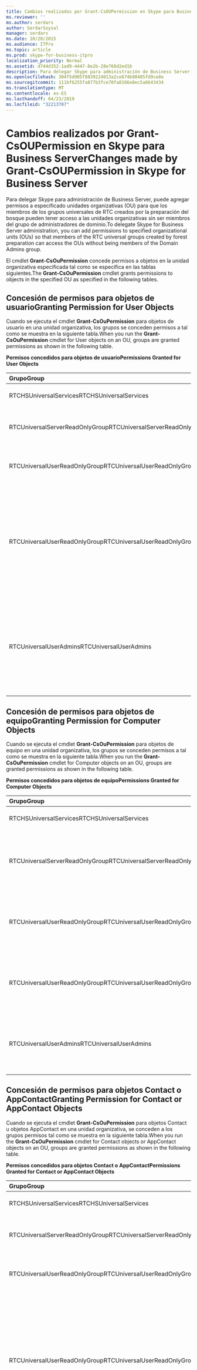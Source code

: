 ```yaml
---
title: Cambios realizados por Grant-CsOUPermission en Skype para Business Server
ms.reviewer: ''
ms.author: serdars
author: SerdarSoysal
manager: serdars
ms.date: 10/20/2015
ms.audience: ITPro
ms.topic: article
ms.prod: skype-for-business-itpro
localization_priority: Normal
ms.assetid: d744d352-1ad9-4447-8e2b-28e768d2ed1b
description: Para delegar Skype para administración de Business Server, puede agregar permisos a especificado unidades organizativas (OU) para que los miembros de los grupos universales de RTC creados por la preparación del bosque pueden tener acceso a las unidades organizativas sin ser miembros del grupo de administradores de dominio.
ms.openlocfilehash: 304f5d905f8839224013a2ce674b98405fd9ce8e
ms.sourcegitcommit: 111bf6255fa877b3fce70fa8166e8ec5a6643434
ms.translationtype: MT
ms.contentlocale: es-ES
ms.lasthandoff: 04/23/2019
ms.locfileid: "32213707"
---
```

# <a name="changes-made-by-grant-csoupermission-in-skype-for-business-server"></a><span data-ttu-id="83700-103">Cambios realizados por Grant-CsOUPermission en Skype para Business Server</span><span class="sxs-lookup"><span data-stu-id="83700-103">Changes made by Grant-CsOUPermission in Skype for Business Server</span></span>
 
<span data-ttu-id="83700-104">Para delegar Skype para administración de Business Server, puede agregar permisos a especificado unidades organizativas (OU) para que los miembros de los grupos universales de RTC creados por la preparación del bosque pueden tener acceso a las unidades organizativas sin ser miembros del grupo de administradores de dominio.</span><span class="sxs-lookup"><span data-stu-id="83700-104">To delegate Skype for Business Server administration, you can add permissions to specified organizational units (OUs) so that members of the RTC universal groups created by forest preparation can access the OUs without being members of the Domain Admins group.</span></span> 
  
<span data-ttu-id="83700-105">El cmdlet **Grant-CsOuPermission** concede permisos a objetos en la unidad organizativa especificada tal como se especifica en las tablas siguientes.</span><span class="sxs-lookup"><span data-stu-id="83700-105">The **Grant-CsOuPermission** cmdlet grants permissions to objects in the specified OU as specified in the following tables.</span></span>
  
## <a name="granting-permission-for-user-objects"></a><span data-ttu-id="83700-106">Concesión de permisos para objetos de usuario</span><span class="sxs-lookup"><span data-stu-id="83700-106">Granting Permission for User Objects</span></span>

<span data-ttu-id="83700-107">Cuando se ejecuta el cmdlet **Grant-CsOuPermission** para objetos de usuario en una unidad organizativa, los grupos se conceden permisos a tal como se muestra en la siguiente tabla.</span><span class="sxs-lookup"><span data-stu-id="83700-107">When you run the **Grant-CsOuPermission** cmdlet for User objects on an OU, groups are granted permissions as shown in the following table.</span></span>
  
<span data-ttu-id="83700-108">**Permisos concedidos para objetos de usuario**</span><span class="sxs-lookup"><span data-stu-id="83700-108">**Permissions Granted for User Objects**</span></span>

|<span data-ttu-id="83700-109">**Grupo**</span><span class="sxs-lookup"><span data-stu-id="83700-109">**Group**</span></span>|<span data-ttu-id="83700-110">**Permiso**</span><span class="sxs-lookup"><span data-stu-id="83700-110">**Permission**</span></span>|<span data-ttu-id="83700-111">**Se aplica a**</span><span class="sxs-lookup"><span data-stu-id="83700-111">**Applies to**</span></span>|
|:-----|:-----|:-----|
|<span data-ttu-id="83700-112">RTCHSUniversalServices</span><span class="sxs-lookup"><span data-stu-id="83700-112">RTCHSUniversalServices</span></span>  <br/> |<span data-ttu-id="83700-113">Replicar cambios de directorio</span><span class="sxs-lookup"><span data-stu-id="83700-113">Replicating directory changes</span></span>  <br/> |<span data-ttu-id="83700-114">Sólo este objeto</span><span class="sxs-lookup"><span data-stu-id="83700-114">This object only</span></span>  <br/> |
|<span data-ttu-id="83700-115">RTCUniversalServerReadOnlyGroup</span><span class="sxs-lookup"><span data-stu-id="83700-115">RTCUniversalServerReadOnlyGroup</span></span>  <br/> |<span data-ttu-id="83700-116">Contenido de lista</span><span class="sxs-lookup"><span data-stu-id="83700-116">List contents</span></span>  <br/> <span data-ttu-id="83700-117">Leer todas las propiedades</span><span class="sxs-lookup"><span data-stu-id="83700-117">Read all properties</span></span>  <br/> <span data-ttu-id="83700-118">Permisos de lectura</span><span class="sxs-lookup"><span data-stu-id="83700-118">Read permissions</span></span>  <br/> |<span data-ttu-id="83700-119">Sólo este objeto</span><span class="sxs-lookup"><span data-stu-id="83700-119">This object only</span></span>  <br/> |
|<span data-ttu-id="83700-120">RTCUniversalUserReadOnlyGroup</span><span class="sxs-lookup"><span data-stu-id="83700-120">RTCUniversalUserReadOnlyGroup</span></span>  <br/> |<span data-ttu-id="83700-121">Contenido de lista</span><span class="sxs-lookup"><span data-stu-id="83700-121">List contents</span></span>  <br/> <span data-ttu-id="83700-122">Leer todas las propiedades</span><span class="sxs-lookup"><span data-stu-id="83700-122">Read all properties</span></span>  <br/> <span data-ttu-id="83700-123">Permisos de lectura</span><span class="sxs-lookup"><span data-stu-id="83700-123">Read permissions</span></span>  <br/> |<span data-ttu-id="83700-124">Sólo este objeto</span><span class="sxs-lookup"><span data-stu-id="83700-124">This object only</span></span>  <br/> |
|<span data-ttu-id="83700-125">RTCUniversalUserReadOnlyGroup</span><span class="sxs-lookup"><span data-stu-id="83700-125">RTCUniversalUserReadOnlyGroup</span></span>  <br/> |<span data-ttu-id="83700-126">RTCUserSearchPropertySet de lectura</span><span class="sxs-lookup"><span data-stu-id="83700-126">Read RTCUserSearchPropertySet</span></span>  <br/> <span data-ttu-id="83700-127">RTCUserProvisioningPropertySet de lectura</span><span class="sxs-lookup"><span data-stu-id="83700-127">Read RTCUserProvisioningPropertySet</span></span>  <br/> <span data-ttu-id="83700-128">RTCPropertySet de lectura</span><span class="sxs-lookup"><span data-stu-id="83700-128">Read RTCPropertySet</span></span>  <br/> <span data-ttu-id="83700-129">Public-Information de lectura</span><span class="sxs-lookup"><span data-stu-id="83700-129">Read Public-Information</span></span>  <br/> <span data-ttu-id="83700-130">Leer información General</span><span class="sxs-lookup"><span data-stu-id="83700-130">Read General-Information</span></span>  <br/> <span data-ttu-id="83700-131">Lea las restricciones de cuenta de usuario</span><span class="sxs-lookup"><span data-stu-id="83700-131">Read User-Account-Restrictions</span></span>  <br/> |<span data-ttu-id="83700-132">Objetos de usuario descendientes</span><span class="sxs-lookup"><span data-stu-id="83700-132">Descendant User objects</span></span>  <br/> |
|<span data-ttu-id="83700-133">RTCUniversalUserAdmins</span><span class="sxs-lookup"><span data-stu-id="83700-133">RTCUniversalUserAdmins</span></span>  <br/> |<span data-ttu-id="83700-134">RTCUserSearchPropertySet de escritura</span><span class="sxs-lookup"><span data-stu-id="83700-134">Write RTCUserSearchPropertySet</span></span>  <br/> <span data-ttu-id="83700-135">MsExchUCVoiceMailSettings de escritura</span><span class="sxs-lookup"><span data-stu-id="83700-135">Write msExchUCVoiceMailSettings</span></span>  <br/> <span data-ttu-id="83700-136">RTCUserProvisioningPropertySet de escritura</span><span class="sxs-lookup"><span data-stu-id="83700-136">Write RTCUserProvisioningPropertySet</span></span>  <br/> <span data-ttu-id="83700-137">RTCPropertySet de escritura</span><span class="sxs-lookup"><span data-stu-id="83700-137">Write RTCPropertySet</span></span>  <br/> <span data-ttu-id="83700-138">ProxyAddresses de escritura</span><span class="sxs-lookup"><span data-stu-id="83700-138">Write proxyAddresses</span></span>  <br/> |<span data-ttu-id="83700-139">Objetos de usuario descendientes</span><span class="sxs-lookup"><span data-stu-id="83700-139">Descendant User objects</span></span>  <br/> |
   
## <a name="granting-permission-for-computer-objects"></a><span data-ttu-id="83700-140">Concesión de permisos para objetos de equipo</span><span class="sxs-lookup"><span data-stu-id="83700-140">Granting Permission for Computer Objects</span></span>

<span data-ttu-id="83700-141">Cuando se ejecuta el cmdlet **Grant-CsOuPermission** para objetos de equipo en una unidad organizativa, los grupos se conceden permisos a tal como se muestra en la siguiente tabla.</span><span class="sxs-lookup"><span data-stu-id="83700-141">When you run the **Grant-CsOuPermission** cmdlet for Computer objects on an OU, groups are granted permissions as shown in the following table.</span></span>
  
<span data-ttu-id="83700-142">**Permisos concedidos para objetos de equipo**</span><span class="sxs-lookup"><span data-stu-id="83700-142">**Permissions Granted for Computer Objects**</span></span>

|<span data-ttu-id="83700-143">**Grupo**</span><span class="sxs-lookup"><span data-stu-id="83700-143">**Group**</span></span>|<span data-ttu-id="83700-144">**Permiso**</span><span class="sxs-lookup"><span data-stu-id="83700-144">**Permission**</span></span>|<span data-ttu-id="83700-145">**Se aplica a**</span><span class="sxs-lookup"><span data-stu-id="83700-145">**Applies to**</span></span>|
|:-----|:-----|:-----|
|<span data-ttu-id="83700-146">RTCHSUniversalServices</span><span class="sxs-lookup"><span data-stu-id="83700-146">RTCHSUniversalServices</span></span>  <br/> |<span data-ttu-id="83700-147">Replicar cambios de directorio</span><span class="sxs-lookup"><span data-stu-id="83700-147">Replicating directory changes</span></span>  <br/> |<span data-ttu-id="83700-148">Sólo este objeto</span><span class="sxs-lookup"><span data-stu-id="83700-148">This object only</span></span>  <br/> |
|<span data-ttu-id="83700-149">RTCUniversalServerReadOnlyGroup</span><span class="sxs-lookup"><span data-stu-id="83700-149">RTCUniversalServerReadOnlyGroup</span></span>  <br/> |<span data-ttu-id="83700-150">Contenido de lista</span><span class="sxs-lookup"><span data-stu-id="83700-150">List contents</span></span>  <br/> <span data-ttu-id="83700-151">Leer todas las propiedades</span><span class="sxs-lookup"><span data-stu-id="83700-151">Read all properties</span></span>  <br/> <span data-ttu-id="83700-152">Permisos de lectura</span><span class="sxs-lookup"><span data-stu-id="83700-152">Read permissions</span></span>  <br/> |<span data-ttu-id="83700-153">Sólo este objeto</span><span class="sxs-lookup"><span data-stu-id="83700-153">This object only</span></span>  <br/> |
|<span data-ttu-id="83700-154">RTCUniversalUserReadOnlyGroup</span><span class="sxs-lookup"><span data-stu-id="83700-154">RTCUniversalUserReadOnlyGroup</span></span>  <br/> |<span data-ttu-id="83700-155">Contenido de lista</span><span class="sxs-lookup"><span data-stu-id="83700-155">List contents</span></span>  <br/> <span data-ttu-id="83700-156">Leer todas las propiedades</span><span class="sxs-lookup"><span data-stu-id="83700-156">Read all properties</span></span>  <br/> <span data-ttu-id="83700-157">Permisos de lectura</span><span class="sxs-lookup"><span data-stu-id="83700-157">Read permissions</span></span>  <br/> |<span data-ttu-id="83700-158">Sólo este objeto</span><span class="sxs-lookup"><span data-stu-id="83700-158">This object only</span></span>  <br/> |
|<span data-ttu-id="83700-159">RTCUniversalUserReadOnlyGroup</span><span class="sxs-lookup"><span data-stu-id="83700-159">RTCUniversalUserReadOnlyGroup</span></span>  <br/> |<span data-ttu-id="83700-160">Public-Information de lectura</span><span class="sxs-lookup"><span data-stu-id="83700-160">Read Public-Information</span></span>  <br/> <span data-ttu-id="83700-161">Lectura validan---nombre de Host DNS</span><span class="sxs-lookup"><span data-stu-id="83700-161">Read Validated-DNS-Host-Name</span></span>  <br/> |<span data-ttu-id="83700-162">Objetos de equipo descendientes</span><span class="sxs-lookup"><span data-stu-id="83700-162">Descendant Computer objects</span></span>  <br/> |
|<span data-ttu-id="83700-163">RTCUniversalUserAdmins</span><span class="sxs-lookup"><span data-stu-id="83700-163">RTCUniversalUserAdmins</span></span>  <br/> |<span data-ttu-id="83700-164">Public-Information de lectura</span><span class="sxs-lookup"><span data-stu-id="83700-164">Read Public-Information</span></span>  <br/> <span data-ttu-id="83700-165">Lectura validan---nombre de Host DNS</span><span class="sxs-lookup"><span data-stu-id="83700-165">Read Validated-DNS-Host-Name</span></span>  <br/> |<span data-ttu-id="83700-166">Objetos de equipo descendientes</span><span class="sxs-lookup"><span data-stu-id="83700-166">Descendant Computer objects</span></span>  <br/> |
   
## <a name="granting-permission-for-contact-or-appcontact-objects"></a><span data-ttu-id="83700-167">Concesión de permisos para objetos Contact o AppContact</span><span class="sxs-lookup"><span data-stu-id="83700-167">Granting Permission for Contact or AppContact Objects</span></span>

<span data-ttu-id="83700-168">Cuando se ejecuta el cmdlet **Grant-CsOuPermission** para objetos Contact u objetos AppContact en una unidad organizativa, se conceden a los grupos permisos tal como se muestra en la siguiente tabla.</span><span class="sxs-lookup"><span data-stu-id="83700-168">When you run the **Grant-CsOuPermission** cmdlet for Contact objects or AppContact objects on an OU, groups are granted permissions as shown in the following table.</span></span>
  
<span data-ttu-id="83700-169">**Permisos concedidos para objetos Contact o AppContact**</span><span class="sxs-lookup"><span data-stu-id="83700-169">**Permissions Granted for Contact or AppContact Objects**</span></span>

|<span data-ttu-id="83700-170">**Grupo**</span><span class="sxs-lookup"><span data-stu-id="83700-170">**Group**</span></span>|<span data-ttu-id="83700-171">**Permiso**</span><span class="sxs-lookup"><span data-stu-id="83700-171">**Permission**</span></span>|<span data-ttu-id="83700-172">**Se aplica a**</span><span class="sxs-lookup"><span data-stu-id="83700-172">**Applies to**</span></span>|
|:-----|:-----|:-----|
|<span data-ttu-id="83700-173">RTCHSUniversalServices</span><span class="sxs-lookup"><span data-stu-id="83700-173">RTCHSUniversalServices</span></span>  <br/> |<span data-ttu-id="83700-174">Replicar cambios de directorio</span><span class="sxs-lookup"><span data-stu-id="83700-174">Replicating directory changes</span></span>  <br/> |<span data-ttu-id="83700-175">Sólo este objeto</span><span class="sxs-lookup"><span data-stu-id="83700-175">This object only</span></span>  <br/> |
|<span data-ttu-id="83700-176">RTCUniversalServerReadOnlyGroup</span><span class="sxs-lookup"><span data-stu-id="83700-176">RTCUniversalServerReadOnlyGroup</span></span>  <br/> |<span data-ttu-id="83700-177">Contenido de lista</span><span class="sxs-lookup"><span data-stu-id="83700-177">List contents</span></span>  <br/> <span data-ttu-id="83700-178">Leer todas las propiedades</span><span class="sxs-lookup"><span data-stu-id="83700-178">Read all properties</span></span>  <br/> <span data-ttu-id="83700-179">Permisos de lectura</span><span class="sxs-lookup"><span data-stu-id="83700-179">Read permissions</span></span>  <br/> |<span data-ttu-id="83700-180">Sólo este objeto</span><span class="sxs-lookup"><span data-stu-id="83700-180">This object only</span></span>  <br/> |
|<span data-ttu-id="83700-181">RTCUniversalUserReadOnlyGroup</span><span class="sxs-lookup"><span data-stu-id="83700-181">RTCUniversalUserReadOnlyGroup</span></span>  <br/> |<span data-ttu-id="83700-182">Contenido de lista</span><span class="sxs-lookup"><span data-stu-id="83700-182">List contents</span></span>  <br/> <span data-ttu-id="83700-183">Leer todas las propiedades</span><span class="sxs-lookup"><span data-stu-id="83700-183">Read all properties</span></span>  <br/> <span data-ttu-id="83700-184">Permisos de lectura</span><span class="sxs-lookup"><span data-stu-id="83700-184">Read permissions</span></span>  <br/> |<span data-ttu-id="83700-185">Sólo este objeto</span><span class="sxs-lookup"><span data-stu-id="83700-185">This object only</span></span>  <br/> |
|<span data-ttu-id="83700-186">RTCUniversalUserReadOnlyGroup</span><span class="sxs-lookup"><span data-stu-id="83700-186">RTCUniversalUserReadOnlyGroup</span></span>  <br/> |<span data-ttu-id="83700-187">RTCUserSearchPropertySet de lectura</span><span class="sxs-lookup"><span data-stu-id="83700-187">Read RTCUserSearchPropertySet</span></span>  <br/> <span data-ttu-id="83700-188">RTCUserProvisioningPropertySet de lectura</span><span class="sxs-lookup"><span data-stu-id="83700-188">Read RTCUserProvisioningPropertySet</span></span>  <br/> <span data-ttu-id="83700-189">RTCPropertySet de lectura</span><span class="sxs-lookup"><span data-stu-id="83700-189">Read RTCPropertySet</span></span>  <br/> <span data-ttu-id="83700-190">Public-Information de lectura</span><span class="sxs-lookup"><span data-stu-id="83700-190">Read Public-Information</span></span>  <br/> <span data-ttu-id="83700-191">Leer información General</span><span class="sxs-lookup"><span data-stu-id="83700-191">Read General-Information</span></span>  <br/> <span data-ttu-id="83700-192">Personal-Information de lectura</span><span class="sxs-lookup"><span data-stu-id="83700-192">Read Personal-Information</span></span>  <br/> <span data-ttu-id="83700-193">Lea las restricciones de cuenta de usuario</span><span class="sxs-lookup"><span data-stu-id="83700-193">Read User-Account-Restrictions</span></span>  <br/> |<span data-ttu-id="83700-194">Objetos de contacto descendientes</span><span class="sxs-lookup"><span data-stu-id="83700-194">Descendant Contact objects</span></span>  <br/> |
|<span data-ttu-id="83700-195">RTCUniversalUserAdmins</span><span class="sxs-lookup"><span data-stu-id="83700-195">RTCUniversalUserAdmins</span></span>  <br/> |<span data-ttu-id="83700-196">RTCUserSearchPropertySet de escritura</span><span class="sxs-lookup"><span data-stu-id="83700-196">Write RTCUserSearchPropertySet</span></span>  <br/> <span data-ttu-id="83700-197">OtherIpPhone de escritura</span><span class="sxs-lookup"><span data-stu-id="83700-197">Write otherIpPhone</span></span>  <br/> <span data-ttu-id="83700-198">Escribir displayName</span><span class="sxs-lookup"><span data-stu-id="83700-198">Write displayName</span></span>  <br/> <span data-ttu-id="83700-199">Escribir descripción</span><span class="sxs-lookup"><span data-stu-id="83700-199">Write description</span></span>  <br/> <span data-ttu-id="83700-200">TelephoneNumber de escritura</span><span class="sxs-lookup"><span data-stu-id="83700-200">Write telephoneNumber</span></span>  <br/> <span data-ttu-id="83700-201">MsExchUCVoiceMailSettings de escritura</span><span class="sxs-lookup"><span data-stu-id="83700-201">Write msExchUCVoiceMailSettings</span></span>  <br/> <span data-ttu-id="83700-202">RTCUserProvisioningPropertySet de escritura</span><span class="sxs-lookup"><span data-stu-id="83700-202">Write RTCUserProvisioningPropertySet</span></span>  <br/> <span data-ttu-id="83700-203">RTCPropertySet de escritura</span><span class="sxs-lookup"><span data-stu-id="83700-203">Write RTCPropertySet</span></span>  <br/> <span data-ttu-id="83700-204">ProxyAddresses de escritura</span><span class="sxs-lookup"><span data-stu-id="83700-204">Write proxyAddresses</span></span>  <br/> |<span data-ttu-id="83700-205">Objetos de contacto descendientes</span><span class="sxs-lookup"><span data-stu-id="83700-205">Descendant Contact objects</span></span>  <br/> |
   
## <a name="granting-permission-for-device-objects"></a><span data-ttu-id="83700-206">Concesión de permisos para objetos de dispositivo</span><span class="sxs-lookup"><span data-stu-id="83700-206">Granting Permission for Device Objects</span></span>

<span data-ttu-id="83700-207">Cuando se ejecuta el cmdlet **Grant-CsOuPermission** para objetos de dispositivo en una unidad organizativa, los grupos se conceden permisos a tal como se muestra en la siguiente tabla.</span><span class="sxs-lookup"><span data-stu-id="83700-207">When you run the **Grant-CsOuPermission** cmdlet for Device objects on an OU, groups are granted permissions as shown in the following table.</span></span>
  
<span data-ttu-id="83700-208">**Permisos concedidos para objetos de dispositivo**</span><span class="sxs-lookup"><span data-stu-id="83700-208">**Permissions Granted for Device Objects**</span></span>

|<span data-ttu-id="83700-209">**Grupo**</span><span class="sxs-lookup"><span data-stu-id="83700-209">**Group**</span></span>|<span data-ttu-id="83700-210">**Permiso**</span><span class="sxs-lookup"><span data-stu-id="83700-210">**Permission**</span></span>|<span data-ttu-id="83700-211">**Se aplica a**</span><span class="sxs-lookup"><span data-stu-id="83700-211">**Applies to**</span></span>|
|:-----|:-----|:-----|
|<span data-ttu-id="83700-212">RTCHSUniversalServices</span><span class="sxs-lookup"><span data-stu-id="83700-212">RTCHSUniversalServices</span></span>  <br/> |<span data-ttu-id="83700-213">Replicar cambios de directorio</span><span class="sxs-lookup"><span data-stu-id="83700-213">Replicating directory changes</span></span>  <br/> |<span data-ttu-id="83700-214">Sólo este objeto</span><span class="sxs-lookup"><span data-stu-id="83700-214">This object only</span></span>  <br/> |
|<span data-ttu-id="83700-215">RTCUniversalServerReadOnlyGroup</span><span class="sxs-lookup"><span data-stu-id="83700-215">RTCUniversalServerReadOnlyGroup</span></span>  <br/> |<span data-ttu-id="83700-216">Contenido de lista</span><span class="sxs-lookup"><span data-stu-id="83700-216">List contents</span></span>  <br/> <span data-ttu-id="83700-217">Leer todas las propiedades</span><span class="sxs-lookup"><span data-stu-id="83700-217">Read all properties</span></span>  <br/> <span data-ttu-id="83700-218">Permisos de lectura</span><span class="sxs-lookup"><span data-stu-id="83700-218">Read permissions</span></span>  <br/> |<span data-ttu-id="83700-219">Sólo este objeto</span><span class="sxs-lookup"><span data-stu-id="83700-219">This object only</span></span>  <br/> |
|<span data-ttu-id="83700-220">RTCUniversalUserReadOnlyGroup</span><span class="sxs-lookup"><span data-stu-id="83700-220">RTCUniversalUserReadOnlyGroup</span></span>  <br/> |<span data-ttu-id="83700-221">Contenido de lista</span><span class="sxs-lookup"><span data-stu-id="83700-221">List contents</span></span>  <br/> <span data-ttu-id="83700-222">Leer todas las propiedades</span><span class="sxs-lookup"><span data-stu-id="83700-222">Read all properties</span></span>  <br/> <span data-ttu-id="83700-223">Permisos de lectura</span><span class="sxs-lookup"><span data-stu-id="83700-223">Read permissions</span></span>  <br/> |<span data-ttu-id="83700-224">Sólo este objeto</span><span class="sxs-lookup"><span data-stu-id="83700-224">This object only</span></span>  <br/> |
|<span data-ttu-id="83700-225">RTCUniversalUserReadOnlyGroup</span><span class="sxs-lookup"><span data-stu-id="83700-225">RTCUniversalUserReadOnlyGroup</span></span>  <br/> |<span data-ttu-id="83700-226">RTCUserSearchPropertySet de lectura</span><span class="sxs-lookup"><span data-stu-id="83700-226">Read RTCUserSearchPropertySet</span></span>  <br/> <span data-ttu-id="83700-227">RTCUserProvisioningPropertySet de lectura</span><span class="sxs-lookup"><span data-stu-id="83700-227">Read RTCUserProvisioningPropertySet</span></span>  <br/> <span data-ttu-id="83700-228">RTCPropertySet de lectura</span><span class="sxs-lookup"><span data-stu-id="83700-228">Read RTCPropertySet</span></span>  <br/> <span data-ttu-id="83700-229">Public-Information de lectura</span><span class="sxs-lookup"><span data-stu-id="83700-229">Read Public-Information</span></span>  <br/> <span data-ttu-id="83700-230">Personal-Information de lectura</span><span class="sxs-lookup"><span data-stu-id="83700-230">Read Personal-Information</span></span>  <br/> <span data-ttu-id="83700-231">Leer información General</span><span class="sxs-lookup"><span data-stu-id="83700-231">Read General-Information</span></span>  <br/> <span data-ttu-id="83700-232">Lea las restricciones de cuenta de usuario</span><span class="sxs-lookup"><span data-stu-id="83700-232">Read User-Account-Restrictions</span></span>  <br/> |<span data-ttu-id="83700-233">Objetos de contacto descendientes</span><span class="sxs-lookup"><span data-stu-id="83700-233">Descendant Contact objects</span></span>  <br/> |
|<span data-ttu-id="83700-234">RTCUniversalUserAdmins</span><span class="sxs-lookup"><span data-stu-id="83700-234">RTCUniversalUserAdmins</span></span>  <br/> |<span data-ttu-id="83700-235">Crear secundario</span><span class="sxs-lookup"><span data-stu-id="83700-235">Create child</span></span>  <br/> <span data-ttu-id="83700-236">Eliminar secundario</span><span class="sxs-lookup"><span data-stu-id="83700-236">Delete child</span></span>  <br/> <span data-ttu-id="83700-237">Eliminar árbol</span><span class="sxs-lookup"><span data-stu-id="83700-237">Delete tree</span></span>  <br/> |<span data-ttu-id="83700-238">Contacto</span><span class="sxs-lookup"><span data-stu-id="83700-238">Contact</span></span>  <br/> |
|<span data-ttu-id="83700-239">RTCUniversalUserAdmins</span><span class="sxs-lookup"><span data-stu-id="83700-239">RTCUniversalUserAdmins</span></span>  <br/> |<span data-ttu-id="83700-240">Escribir displayName</span><span class="sxs-lookup"><span data-stu-id="83700-240">Write displayName</span></span>  <br/> <span data-ttu-id="83700-241">Escribir descripción</span><span class="sxs-lookup"><span data-stu-id="83700-241">Write description</span></span>  <br/> <span data-ttu-id="83700-242">TelephoneNumber de escritura</span><span class="sxs-lookup"><span data-stu-id="83700-242">Write telephoneNumber</span></span>  <br/> |<span data-ttu-id="83700-243">Objetos de usuario descendientes</span><span class="sxs-lookup"><span data-stu-id="83700-243">Descendant User objects</span></span>  <br/> |
|<span data-ttu-id="83700-244">RTCUniversalUserAdmins</span><span class="sxs-lookup"><span data-stu-id="83700-244">RTCUniversalUserAdmins</span></span>  <br/> |<span data-ttu-id="83700-245">RTCUserSearchPropertySet de escritura</span><span class="sxs-lookup"><span data-stu-id="83700-245">Write RTCUserSearchPropertySet</span></span>  <br/> <span data-ttu-id="83700-246">OtherIpPhone de escritura</span><span class="sxs-lookup"><span data-stu-id="83700-246">Write otherIpPhone</span></span>  <br/> <span data-ttu-id="83700-247">Escribir displayName</span><span class="sxs-lookup"><span data-stu-id="83700-247">Write displayName</span></span>  <br/> <span data-ttu-id="83700-248">Escribir descripción</span><span class="sxs-lookup"><span data-stu-id="83700-248">Write description</span></span>  <br/> <span data-ttu-id="83700-249">TelephoneNumber de escritura</span><span class="sxs-lookup"><span data-stu-id="83700-249">Write telephoneNumber</span></span>  <br/> <span data-ttu-id="83700-250">MsExchUCVoiceMailSettings de escritura</span><span class="sxs-lookup"><span data-stu-id="83700-250">Write msExchUCVoiceMailSettings</span></span>  <br/> <span data-ttu-id="83700-251">RTCUserProvisioningPropertySet de escritura</span><span class="sxs-lookup"><span data-stu-id="83700-251">Write RTCUserProvisioningPropertySet</span></span>  <br/> <span data-ttu-id="83700-252">RTCPropertySet de escritura</span><span class="sxs-lookup"><span data-stu-id="83700-252">Write RTCPropertySet</span></span>  <br/> <span data-ttu-id="83700-253">ProxyAddresses de escritura</span><span class="sxs-lookup"><span data-stu-id="83700-253">Write proxyAddresses</span></span>  <br/> |<span data-ttu-id="83700-254">Objetos de contacto descendientes</span><span class="sxs-lookup"><span data-stu-id="83700-254">Descendant Contact objects</span></span>  <br/> |
   
## <a name="granting-permission-for-inetorgperson-objects"></a><span data-ttu-id="83700-255">Concesión de permisos para objetos InetOrgPerson</span><span class="sxs-lookup"><span data-stu-id="83700-255">Granting Permission for InetOrgPerson Objects</span></span>

<span data-ttu-id="83700-256">Cuando se ejecuta el cmdlet **Grant-CsOuPermission** para objetos InetOrgPerson en una unidad organizativa, los grupos se conceden permisos a tal como se muestra en la siguiente tabla.</span><span class="sxs-lookup"><span data-stu-id="83700-256">When you run the **Grant-CsOuPermission** cmdlet for InetOrgPerson objects on an OU, groups are granted permissions as shown in the following table.</span></span>
  
<span data-ttu-id="83700-257">**Permisos concedidos para objetos InetOrgPerson**</span><span class="sxs-lookup"><span data-stu-id="83700-257">**Permissions Granted for InetOrgPerson Objects**</span></span>

|<span data-ttu-id="83700-258">**Grupo**</span><span class="sxs-lookup"><span data-stu-id="83700-258">**Group**</span></span>|<span data-ttu-id="83700-259">**Permiso**</span><span class="sxs-lookup"><span data-stu-id="83700-259">**Permission**</span></span>|<span data-ttu-id="83700-260">**Se aplica a**</span><span class="sxs-lookup"><span data-stu-id="83700-260">**Applies to**</span></span>|
|:-----|:-----|:-----|
|<span data-ttu-id="83700-261">RTCHSUniversalServices</span><span class="sxs-lookup"><span data-stu-id="83700-261">RTCHSUniversalServices</span></span>  <br/> |<span data-ttu-id="83700-262">Replicar cambios de directorio</span><span class="sxs-lookup"><span data-stu-id="83700-262">Replicating directory changes</span></span>  <br/> |<span data-ttu-id="83700-263">Sólo este objeto</span><span class="sxs-lookup"><span data-stu-id="83700-263">This object only</span></span>  <br/> |
|<span data-ttu-id="83700-264">RTCUniversalServerReadOnlyGroup</span><span class="sxs-lookup"><span data-stu-id="83700-264">RTCUniversalServerReadOnlyGroup</span></span>  <br/> |<span data-ttu-id="83700-265">Contenido de lista</span><span class="sxs-lookup"><span data-stu-id="83700-265">List contents</span></span>  <br/> <span data-ttu-id="83700-266">Leer todas las propiedades</span><span class="sxs-lookup"><span data-stu-id="83700-266">Read all properties</span></span>  <br/> <span data-ttu-id="83700-267">Permisos de lectura</span><span class="sxs-lookup"><span data-stu-id="83700-267">Read permissions</span></span>  <br/> |<span data-ttu-id="83700-268">Sólo este objeto</span><span class="sxs-lookup"><span data-stu-id="83700-268">This object only</span></span>  <br/> |
|<span data-ttu-id="83700-269">RTCUniversalUserReadOnlyGroup</span><span class="sxs-lookup"><span data-stu-id="83700-269">RTCUniversalUserReadOnlyGroup</span></span>  <br/> |<span data-ttu-id="83700-270">Contenido de lista</span><span class="sxs-lookup"><span data-stu-id="83700-270">List contents</span></span>  <br/> <span data-ttu-id="83700-271">Leer todas las propiedades</span><span class="sxs-lookup"><span data-stu-id="83700-271">Read all properties</span></span>  <br/> <span data-ttu-id="83700-272">Permisos de lectura</span><span class="sxs-lookup"><span data-stu-id="83700-272">Read permissions</span></span>  <br/> |<span data-ttu-id="83700-273">Sólo este objeto</span><span class="sxs-lookup"><span data-stu-id="83700-273">This object only</span></span>  <br/> |
|<span data-ttu-id="83700-274">RTCUniversalUserReadOnlyGroup</span><span class="sxs-lookup"><span data-stu-id="83700-274">RTCUniversalUserReadOnlyGroup</span></span>  <br/> |<span data-ttu-id="83700-275">RTCUserSearchPropertySet de lectura</span><span class="sxs-lookup"><span data-stu-id="83700-275">Read RTCUserSearchPropertySet</span></span>  <br/> <span data-ttu-id="83700-276">RTCUserProvisioningPropertySet de lectura</span><span class="sxs-lookup"><span data-stu-id="83700-276">Read RTCUserProvisioningPropertySet</span></span>  <br/> <span data-ttu-id="83700-277">RTCPropertySet de lectura</span><span class="sxs-lookup"><span data-stu-id="83700-277">Read RTCPropertySet</span></span>  <br/> <span data-ttu-id="83700-278">Personal-Information de lectura</span><span class="sxs-lookup"><span data-stu-id="83700-278">Read Personal-Information</span></span>  <br/> <span data-ttu-id="83700-279">Public-Information de lectura</span><span class="sxs-lookup"><span data-stu-id="83700-279">Read Public-Information</span></span>  <br/> <span data-ttu-id="83700-280">Leer información General</span><span class="sxs-lookup"><span data-stu-id="83700-280">Read General-Information</span></span>  <br/> <span data-ttu-id="83700-281">Lea las restricciones de cuenta de usuario</span><span class="sxs-lookup"><span data-stu-id="83700-281">Read User-Account-Restrictions</span></span>  <br/> |<span data-ttu-id="83700-282">Objetos inetOrgPerson descendientes</span><span class="sxs-lookup"><span data-stu-id="83700-282">Descendant inetOrgPerson objects</span></span>  <br/> |
|<span data-ttu-id="83700-283">RTCUniversalUserAdmins</span><span class="sxs-lookup"><span data-stu-id="83700-283">RTCUniversalUserAdmins</span></span>  <br/> |<span data-ttu-id="83700-284">RTCUserSearchPropertySet de escritura</span><span class="sxs-lookup"><span data-stu-id="83700-284">Write RTCUserSearchPropertySet</span></span>  <br/> <span data-ttu-id="83700-285">RTCUserProvisioningPropertySet de escritura</span><span class="sxs-lookup"><span data-stu-id="83700-285">Write RTCUserProvisioningPropertySet</span></span>  <br/> <span data-ttu-id="83700-286">RTCPropertySet de escritura</span><span class="sxs-lookup"><span data-stu-id="83700-286">Write RTCPropertySet</span></span>  <br/> <span data-ttu-id="83700-287">ProxyAddresses de escritura</span><span class="sxs-lookup"><span data-stu-id="83700-287">Write proxyAddresses</span></span>  <br/> |<span data-ttu-id="83700-288">Objetos inetOrgPerson descendientes</span><span class="sxs-lookup"><span data-stu-id="83700-288">Descendant inetOrgPerson objects</span></span>  <br/> |
   

